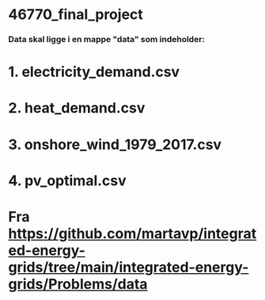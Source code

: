 # 46770_final_project
### Data skal ligge i en mappe "data" som indeholder:
# 1. electricity_demand.csv
# 2. heat_demand.csv
# 3. onshore_wind_1979_2017.csv
# 4. pv_optimal.csv
# Fra https://github.com/martavp/integrated-energy-grids/tree/main/integrated-energy-grids/Problems/data
